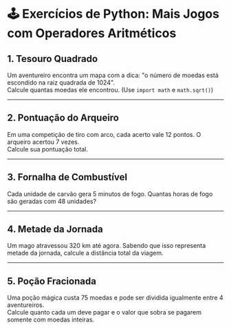 
# 🕹️ Exercícios de Python: Mais Jogos com Operadores Aritméticos

## 1. Tesouro Quadrado
Um aventureiro encontra um mapa com a dica: "o número de moedas está escondido na raiz quadrada de 1024".  
Calcule quantas moedas ele encontrou. (Use `import math` e `math.sqrt()`)

---

## 2. Pontuação do Arqueiro
Em uma competição de tiro com arco, cada acerto vale 12 pontos. O arqueiro acertou 7 vezes.  
Calcule sua pontuação total.

---

## 3. Fornalha de Combustível
Cada unidade de carvão gera 5 minutos de fogo. Quantas horas de fogo são geradas com 48 unidades?

---

## 4. Metade da Jornada
Um mago atravessou 320 km até agora. Sabendo que isso representa metade da jornada, calcule a distância total da viagem.

---

## 5. Poção Fracionada
Uma poção mágica custa 75 moedas e pode ser dividida igualmente entre 4 aventureiros.  
Calcule quanto cada um deve pagar e o valor que sobra se pagarem somente com moedas inteiras.
